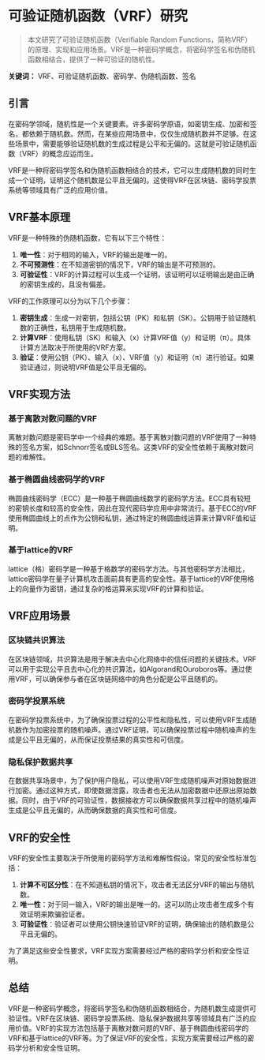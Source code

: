 # 可验证随机函数（VRF）研究

> 本文研究了可验证随机函数（Verifiable Random Functions，简称VRF）的原理、实现和应用场景。VRF是一种密码学概念，将密码学签名和伪随机函数相结合，提供了一种可验证的随机性。

**关键词：** VRF、可验证随机函数、密码学、伪随机函数、签名

## 引言

在密码学领域，随机性是一个关键要素。许多密码学原语，如密钥生成、加密和签名，都依赖于随机数。然而，在某些应用场景中，仅仅生成随机数并不足够。在这些场景中，需要能够验证随机数的生成过程是公平和无偏的。这就是可验证随机函数（VRF）的概念应运而生。

VRF是一种将密码学签名和伪随机函数相结合的技术，它可以生成随机数的同时生成一个证明，证明这个随机数是公平且无偏的。这使得VRF在区块链、密码学投票系统等领域具有广泛的应用价值。

## VRF基本原理

VRF是一种特殊的伪随机函数，它有以下三个特性：

1. **唯一性**：对于相同的输入，VRF的输出是唯一的。
2. **不可预测性**：在不知道密钥的情况下，VRF的输出是不可预测的。
3. **可验证性**：VRF的计算过程可以生成一个证明，该证明可以证明输出是由正确的密钥生成的，且没有偏差。

VRF的工作原理可以分为以下几个步骤：

1. **密钥生成**：生成一对密钥，包括公钥（PK）和私钥（SK）。公钥用于验证随机数的正确性，私钥用于生成随机数。
2. **计算VRF**：使用私钥（SK）和输入（x）计算VRF值（y）和证明（π）。具体计算方法取决于所使用的VRF方案。
3. **验证**：使用公钥（PK）、输入（x）、VRF值（y）和证明（π）进行验证。如果验证通过，则说明VRF值是公平且无偏的。

## VRF实现方法

### 基于离散对数问题的VRF

离散对数问题是密码学中一个经典的难题。基于离散对数问题的VRF使用了一种特殊的签名方案，如Schnorr签名或BLS签名。这类VRF的安全性依赖于离散对数问题的难解性。

### 基于椭圆曲线密码学的VRF

椭圆曲线密码学（ECC）是一种基于椭圆曲线数学的密码学方法。ECC具有较短的密钥长度和较高的安全性，因此在现代密码学应用中非常流行。基于ECC的VRF使用椭圆曲线上的点作为公钥和私钥，通过特定的椭圆曲线运算来计算VRF值和证明。

### 基于lattice的VRF

lattice（格）密码学是一种基于格数学的密码学方法。与其他密码学方法相比，lattice密码学在量子计算机攻击面前具有更高的安全性。基于lattice的VRF使用格上的向量作为密钥，通过复杂的格运算来实现VRF的计算和验证。

## VRF应用场景

### 区块链共识算法

在区块链领域，共识算法是用于解决去中心化网络中的信任问题的关键技术。VRF可以用于实现公平且去中心化的共识算法，如Algorand和Ouroboros等。通过使用VRF，可以确保参与者在区块链网络中的角色分配是公平且随机的。

### 密码学投票系统

在密码学投票系统中，为了确保投票过程的公平性和隐私性，可以使用VRF生成随机数作为加密投票的随机噪声。通过VRF证明，可以确保投票过程中随机噪声的生成是公平且无偏的，从而保证投票结果的真实性和可信度。

### 隐私保护数据共享

在数据共享场景中，为了保护用户隐私，可以使用VRF生成随机噪声对原始数据进行加密。通过这种方式，即使数据泄露，攻击者也无法从加密数据中还原出原始数据。同时，由于VRF的可验证性，数据接收方可以确保数据共享过程中的随机噪声生成是公平且无偏的，从而确保数据的真实性和可信度。

## VRF的安全性

VRF的安全性主要取决于所使用的密码学方法和难解性假设。常见的安全性标准包括：

1. **计算不可区分性**：在不知道私钥的情况下，攻击者无法区分VRF的输出与随机数。
2. **唯一性**：对于同一输入，VRF的输出是唯一的。这可以防止攻击者生成多个有效证明来欺骗验证者。
3. **可验证性**：验证者可以使用公钥快速验证VRF的证明，确保输出的随机数是公平且无偏的。

为了满足这些安全性要求，VRF实现方案需要经过严格的密码学分析和安全性证明。

## 总结

VRF是一种密码学概念，将密码学签名和伪随机函数相结合，为随机数生成提供可验证性。VRF在区块链、密码学投票系统、隐私保护数据共享等领域具有广泛的应用价值。VRF的实现方法包括基于离散对数问题的VRF、基于椭圆曲线密码学的VRF和基于lattice的VRF等。为了保证VRF的安全性，实现方案需要经过严格的密码学分析和安全性证明。
